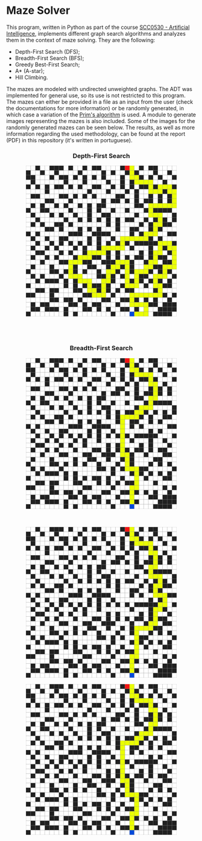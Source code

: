 # Maze Solver

This program, written in Python as part of the course [SCC0530 - Artificial Intelligence](https://uspdigital.usp.br/jupiterweb/obterDisciplina?nomdis=&sgldis=SCC0530), implements different graph search algorithms and analyzes them in the context of maze solving. They are the following:

  - Depth-First Search (DFS);
  - Breadth-First Search (BFS);
  - Greedy Best-First Search;
  - A* (A-star);
  - Hill Climbing.

The mazes are modeled with undirected unweighted graphs. The ADT was implemented for general use, so its use is not restricted to this program. The mazes can either be provided in a file as an input from the user (check the documentations for more information) or be randomly generated, in which case a variation of the [Prim's algorithm](https://en.wikipedia.org/wiki/Prim%27s_algorithm) is used. A module to generate images representing the mazes is also included. Some of the images for the randomly generated mazes can be seen below. The results, as well as more information regarding the used methodology, can be found at the report (PDF) in this repository (it's written in portuguese).


<h3 align="center"><b>Depth-First Search<b></h3>
<p align="center"> <img src="./out/random32x32_20-06-05-17-32-17/5_DFS.png" width="400" height="400"> </p> 
</br> </br>

<h3 align="center"><b>Breadth-First Search<b></h3>
<p align="center"> <img src="./out/random32x32_20-06-05-17-32-17/5_BFS.png"width="400" height="400"> </p> 
</br>
  
<p align="center"> <img src="./out/random32x32_20-06-05-17-32-17/5_BestFirstSearch.png" width="400" height="400"> </p> 
<p align="center"> <img src="./out/random32x32_20-06-05-17-32-17/5_A*.png" width="400" height="400"> </p>

